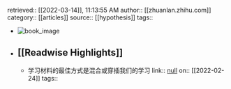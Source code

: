 retrieved:: [[2022-03-14]], 11:13:55 AM
              author:: [[zhuanlan.zhihu.com]]
              category:: [[articles]]
              source:: [[hypothesis]]
              tags::

- ![book_image](https://readwise-assets.s3.amazonaws.com/static/images/article1.be68295a7e40.png)
- ## [[Readwise Highlights]]
	- 学习材料的最佳方式是混合或穿插我们的学习
	                link:: [null](null)
	                on:: [[2022-02-24]]
	                tags::
